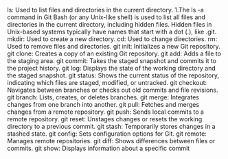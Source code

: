 ls: Used to list files and directories in the current directory.
  1.The ls -a command in Git Bash (or any Unix-like shell) is used to list all files and directories in the current directory, including hidden files. Hidden files in Unix-based systems typically have names that start with a dot (.), like .git.
mkdir: Used to create a new directory.
cd: Used to change directories.
rm: Used to remove files and directories.
git init: Initializes a new Git repository.
git clone: Creates a copy of an existing Git repository.
git add: Adds a file to the staging area.
git commit: Takes the staged snapshot and commits it to the project history.
git log: Displays the state of the working directory and the staged snapshot.
git status: Shows the current status of the repository, indicating which files are staged, modified, or untracked.
git checkout: Navigates between branches or checks out old commits and file revisions.
git branch: Lists, creates, or deletes branches.
git merge: Integrates changes from one branch into another.
git pull: Fetches and merges changes from a remote repository.
git push: Sends local commits to a remote repository.
git reset: Unstages changes or resets the working directory to a previous commit.
git stash: Temporarily stores changes in a stashed state.
git config: Sets configuration options for Git.
git remote: Manages remote repositories.
git diff: Shows differences between files or commits.
git show: Displays information about a specific commit
